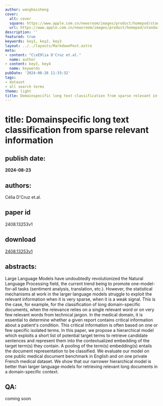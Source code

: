 ```yaml
---
author: wanghaisheng
cover:
  alt: cover
  square: https://www.apple.com.cn/newsroom/images/product/homepod/standard/Apple-HomePod-hero-230118_big.jpg.large_2x.jpg
  url: https://www.apple.com.cn/newsroom/images/product/homepod/standard/Apple-HomePod-hero-230118_big.jpg.large_2x.jpg
description: ''
featured: true
keywords: key1, key2, key3
layout: ../../layouts/MarkdownPost.astro
meta:
- content: "C\xE9lia D'Cruz et.al."
  name: author
- content: key3, key4
  name: keywords
pubDate: '2024-08-26 11:33:32'
tags:
- dataset
- all search terms
theme: light
title: Domainspecific long text classification from sparse relevant information
---
```


# title: Domainspecific long text classification from sparse relevant information 
## publish date: 
**2024-08-23** 
## authors: 
  Célia D'Cruz et.al. 
## paper id
2408.13253v1
## download
[2408.13253v1](http://arxiv.org/abs/2408.13253v1)
## abstracts:
Large Language Models have undoubtedly revolutionized the Natural Language Processing field, the current trend being to promote one-model-for-all tasks (sentiment analysis, translation, etc.). However, the statistical mechanisms at work in the larger language models struggle to exploit the relevant information when it is very sparse, when it is a weak signal. This is the case, for example, for the classification of long domain-specific documents, when the relevance relies on a single relevant word or on very few relevant words from technical jargon. In the medical domain, it is essential to determine whether a given report contains critical information about a patient's condition. This critical information is often based on one or few specific isolated terms. In this paper, we propose a hierarchical model which exploits a short list of potential target terms to retrieve candidate sentences and represent them into the contextualized embedding of the target term(s) they contain. A pooling of the term(s) embedding(s) entails the document representation to be classified. We evaluate our model on one public medical document benchmark in English and on one private French medical dataset. We show that our narrower hierarchical model is better than larger language models for retrieving relevant long documents in a domain-specific context.
## QA:
coming soon
